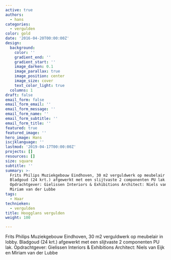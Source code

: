 ```yaml
---
active: true
authors:
  - hans
categories:
  - vergulden
color: gold
date: '2016-04-20T00:00:00Z'
design:
  background:
    color: ''
    gradient_end: ''
    gradient_start: ''
    image_darken: 0.1
    image_parallax: true
    image_position: center
    image_size: cover
    text_color_light: true
  columns: 1
draft: false
email_form: false
email_form_email: ''
email_form_message: ''
email_form_name: ''
email_form_subtitle: ''
email_form_title: ''
featured: true
featured_image: ''
hero_image: Hans
iscjklanguage: ''
lastmod: '2019-04-17T00:00:00Z'
projects: []
resources: []
size: square
subtitle: ''
summary: >-
  Frits Philips Muziekgebouw Eindhoven, 30 m2 verguldwerk op meubelair in lobby.
  Bladgoud (24 krt.) afgewerkt met een slijtvaste 2 componenten PU lak.
  Opdrachtgever: Gielissen Interiors & Exhibitions Architect: Niels van Eijk en
  Miriam van der Lubbe
tags:
  - Haar
technieken:
  - vergulden
title: Hoogglans vergulden
weight: 100

---
```


Frits Philips Muziekgebouw Eindhoven, 30 m2 verguldwerk op meubelair in lobby. Bladgoud (24 krt.) afgewerkt met een slijtvaste 2 componenten PU lak. Opdrachtgever: Gielissen Interiors & Exhibitions Architect: Niels van Eijk en Miriam van der Lubbe
